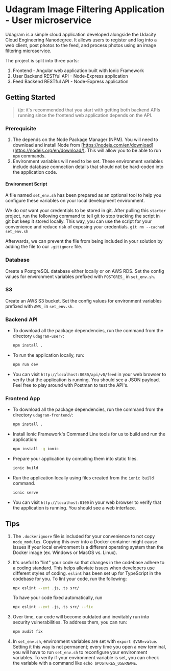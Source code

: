 # Udagram Image Filtering Application - User microservice

Udagram is a simple cloud application developed alongside the Udacity Cloud Engineering Nanodegree. It allows users to register and log into a web client, post photos to the feed, and process photos using an image filtering microservice.

The project is split into three parts:

1. Frontend - Angular web application built with Ionic Framework
2. User Backend RESTful API - Node-Express application
3. Feed Backend RESTful API - Node-Express application

## Getting Started

> _tip_: it's recommended that you start with getting both backend APIs running since the frontend web application depends on the API.

### Prerequisite

1. The depends on the Node Package Manager (NPM). You will need to download and install Node from [https://nodejs.com/en/download](https://nodejs.org/en/download/). This will allow you to be able to run `npm` commands.
2. Environment variables will need to be set. These environment variables include database connection details that should not be hard-coded into the application code.

#### Environment Script

A file named `set_env.sh` has been prepared as an optional tool to help you configure these variables on your local development environment.

We do _not_ want your credentials to be stored in git. After pulling this `starter` project, run the following command to tell git to stop tracking the script in git but keep it stored locally. This way, you can use the script for your convenience and reduce risk of exposing your credentials.
`git rm --cached set_env.sh`

Afterwards, we can prevent the file from being included in your solution by adding the file to our `.gitignore` file.

### Database

Create a PostgreSQL database either locally or on AWS RDS. Set the config values for environment variables prefixed with `POSTGRES_` in `set_env.sh`.

### S3

Create an AWS S3 bucket. Set the config values for environment variables prefixed with `AWS_` in `set_env.sh`.

### Backend API

* To download all the package dependencies, run the command from the directory `udagram-user/`:

    ```bash
    npm install .
    ```

* To run the application locally, run:

    ```bash
    npm run dev
    ```

* You can visit `http://localhost:8080/api/v0/feed` in your web browser to verify that the application is running. You should see a JSON payload. Feel free to play around with Postman to test the API's.

### Frontend App

* To download all the package dependencies, run the command from the directory `udagram-frontend/`:

    ```bash
    npm install .
    ```

* Install Ionic Framework's Command Line tools for us to build and run the application:

    ```bash
    npm install -g ionic
    ```

* Prepare your application by compiling them into static files.

    ```bash
    ionic build
    ```

* Run the application locally using files created from the `ionic build` command.

    ```bash
    ionic serve
    ```

* You can visit `http://localhost:8100` in your web browser to verify that the application is running. You should see a web interface.

## Tips

1. The `.dockerignore` file is included for your convenience to not copy `node_modules`. Copying this over into a Docker container might cause issues if your local environment is a different operating system than the Docker image (ex. Windows or MacOS vs. Linux).
1. It's useful to "lint" your code so that changes in the codebase adhere to a coding standard. This helps alleviate issues when developers use different styles of coding. `eslint` has been set up for TypeScript in the codebase for you. To lint your code, run the following:

    ```bash
    npx eslint --ext .js,.ts src/
    ```

    To have your code fixed automatically, run

    ```bash
    npx eslint --ext .js,.ts src/ --fix
    ```

1. Over time, our code will become outdated and inevitably run into security vulnerabilities. To address them, you can run:

    ```bash
    npm audit fix
    ```

1. In `set_env.sh`, environment variables are set with `export $VAR=value`. Setting it this way is not permanent; every time you open a new terminal, you will have to run `set_env.sh` to reconfigure your environment variables. To verify if your environment variable is set, you can check the variable with a command like `echo $POSTGRES_USERNAME`.
